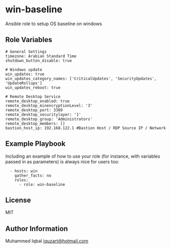 win-baseline
=========

Ansible role to setup OS baseline on windows


Role Variables
--------------

```
# General Settings
timezone: Arabian Standard Time
shutdown_button_disable: true

# Windows update
win_updates: true
win_updates_category_names: ['CriticalUpdates', 'SecurityUpdates', 'UpdateRollups']
win_updates_reboot: true

# Remote Desktop Service
remote_desktop_enabled: true
remote_desktop_minencryptionLevel: '3'
remote_desktop_port: 3389
remote_desktop_securitylayer: '1'
remote_desktop_group: 'Administrators'
remote_desktop_members: []
bastion_host_ip: 192.168.122.1 #Bastion Host / RDP Source IP / Network 

```

Example Playbook
----------------

Including an example of how to use your role (for instance, with variables passed in as parameters) is always nice for users too:

```
  - hosts: win
    gather_facts: no 
    roles:
      - role: win-baseline
```
License
-------

MIT

Author Information
------------------

Muhammed Iqbal <iquzart@hotmail.com>
